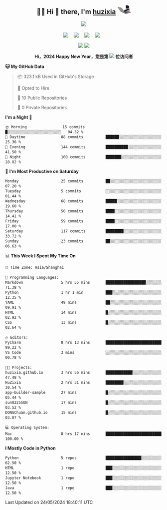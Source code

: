 <div align="center">

## :woman_technologist: Hi 👋 there, I'm [huzixia](https://huzixia.github.io/) <img height="30" src="images/work.gif" />

  <!-- dynamic typing effect 动态打字效果 -->
  <div>
    <a href="https://huzixia.github.io/">
      <img src="https://readme-typing-svg.demolab.com?font=Fira+Code&pause=1000&width=435&lines=console.log(%22Hello%2C%20World%22);胡同学祝您心想事成!&center=true&size=27" />
    </a>
  </div>

  <div>&nbsp;</div>

  <!-- profile logo 个人资料徽标 -->
  <div>
    <a href="https://huzixia.github.io/"><img src="https://img.shields.io/badge/Website-博客-orange" /></a>&emsp;
    <a href="https://www.zhihu.com/people/hu-zi-xia-91"><img src="https://img.shields.io/badge/ZhiHu-知乎-blue" /></a>&emsp;
    <a href="https://twitter.com/zixia80631/"><img src="https://img.shields.io/badge/Twitter-推特-black" /></a>&emsp;
    <a href="https://github.com/HuZixia/Text2Video/assets/38995480/244e64be-3dc4-46bb-8aff-523d8a235a1e"><img src="https://img.shields.io/badge/WeChat-微信-07c160" /></a>&emsp;

  </div>

[//]: # (### Github Stats)

 <p>
   <img src="https://github-readme-stats.vercel.app/api?username=HuZixia&rank_icon=github&theme=react&border_color=61dafb&hide_border=true" />
   <img src="https://github-readme-stats.vercel.app/api/top-langs/?username=HuZixia&hide=c%23,powershell,Mathematica,Ruby,Objective-C,Objective-C%2b%2b,Cuda&title_color=61dafb&text_color=ffffff&icon_color=61dafb&bg_color=20232a&langs_count=8&layout=compact&border_color=61dafb&hide_border=true&size_weight=0.5&count_weight=0.5" />
 </p>

</div>

<div align="center"><b>Hi，2024 Happy New Year，您是第 <img src="https://profile-counter.glitch.me/HuZixia/count.svg"></img> 位访问者</b></div>


[//]: # (*   Github Stats)
[//]: # (![Top Langs]&#40;https://github-readme-stats.vercel.app/api/top-langs/?username=HuZixia\&layout=compact&#41;)
[//]: # (![HuZixia's GitHub stats]&#40;https://github-readme-stats.vercel.app/api?username=HuZixia\&rank_icon=github&theme=tokyonight&#41;)


<!--START_SECTION:waka-->
**🐱 My GitHub Data** 

> 📦 323.1 kB Used in GitHub's Storage 
 > 
> 💼 Opted to Hire
 > 
> 📜 10 Public Repositories 
 > 
> 🔑 0 Private Repositories 
 > 
**I'm a Night 🦉** 

```text
🌞 Morning                15 commits          █░░░░░░░░░░░░░░░░░░░░░░░░   04.32 % 
🌆 Daytime                88 commits          ██████░░░░░░░░░░░░░░░░░░░   25.36 % 
🌃 Evening                144 commits         ██████████░░░░░░░░░░░░░░░   41.50 % 
🌙 Night                  100 commits         ███████░░░░░░░░░░░░░░░░░░   28.82 % 
```
📅 **I'm Most Productive on Saturday** 

```text
Monday                   25 commits          ██░░░░░░░░░░░░░░░░░░░░░░░   07.20 % 
Tuesday                  5 commits           ░░░░░░░░░░░░░░░░░░░░░░░░░   01.44 % 
Wednesday                68 commits          █████░░░░░░░░░░░░░░░░░░░░   19.60 % 
Thursday                 50 commits          ████░░░░░░░░░░░░░░░░░░░░░   14.41 % 
Friday                   59 commits          ████░░░░░░░░░░░░░░░░░░░░░   17.00 % 
Saturday                 117 commits         ████████░░░░░░░░░░░░░░░░░   33.72 % 
Sunday                   23 commits          ██░░░░░░░░░░░░░░░░░░░░░░░   06.63 % 
```


📊 **This Week I Spent My Time On** 

```text
🕑︎ Time Zone: Asia/Shanghai

💬 Programming Languages: 
Markdown                 5 hrs 55 mins       ██████████████████░░░░░░░   71.38 % 
Python                   1 hr 1 min          ███░░░░░░░░░░░░░░░░░░░░░░   12.35 % 
YAML                     49 mins             ██░░░░░░░░░░░░░░░░░░░░░░░   09.91 % 
HTML                     14 mins             █░░░░░░░░░░░░░░░░░░░░░░░░   02.92 % 
CSS                      13 mins             █░░░░░░░░░░░░░░░░░░░░░░░░   02.64 % 

🔥 Editors: 
PyCharm                  8 hrs 13 mins       █████████████████████████   99.22 % 
VS Code                  3 mins              ░░░░░░░░░░░░░░░░░░░░░░░░░   00.78 % 

🐱‍💻 Projects: 
huzixia.github.io        3 hrs 56 mins       ████████████░░░░░░░░░░░░░   47.48 % 
HuZixia                  2 hrs 31 mins       ████████░░░░░░░░░░░░░░░░░   30.54 % 
app-builder-sample       27 mins             █░░░░░░░░░░░░░░░░░░░░░░░░   05.44 % 
sun0225SUN               17 mins             █░░░░░░░░░░░░░░░░░░░░░░░░   03.52 % 
DONGChuan.github.io      15 mins             █░░░░░░░░░░░░░░░░░░░░░░░░   03.07 % 

💻 Operating System: 
Mac                      8 hrs 17 mins       █████████████████████████   100.00 % 
```

**I Mostly Code in Python** 

```text
Python                   5 repos             ████████████████░░░░░░░░░   62.50 % 
HTML                     1 repo              ███░░░░░░░░░░░░░░░░░░░░░░   12.50 % 
Jupyter Notebook         1 repo              ███░░░░░░░░░░░░░░░░░░░░░░   12.50 % 
Java                     1 repo              ███░░░░░░░░░░░░░░░░░░░░░░   12.50 % 
```




 Last Updated on 24/05/2024 18:40:11 UTC
<!--END_SECTION:waka-->


<!--
**HuZixia/HuZixia** is a ✨ _special_ ✨ repository because its `README.md` (this file) appears on your GitHub profile.

Here are some ideas to get you started:

- 🔭 I’m currently working on ...
- 🌱 I’m currently learning ...
- 👯 I’m looking to collaborate on ...
- 🤔 I’m looking for help with ...
- 💬 Ask me about ...
- 📫 How to reach me: ...
- 😄 Pronouns: ...
- ⚡ Fun fact: ...
-->

